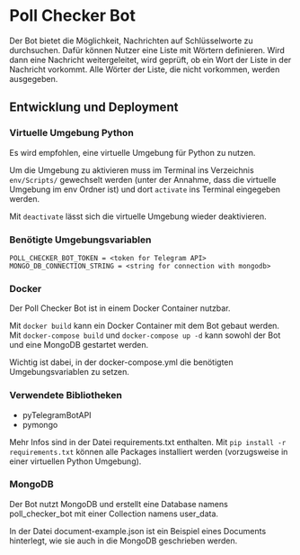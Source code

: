 # Poll Checker Bot

Der Bot bietet die Möglichkeit, Nachrichten auf Schlüsselworte zu durchsuchen. Dafür können Nutzer eine Liste mit Wörtern definieren. Wird dann eine Nachricht weitergeleitet, wird geprüft, ob ein Wort der Liste in der Nachricht vorkommt. Alle Wörter der Liste, die nicht vorkommen, werden ausgegeben.

## Entwicklung und Deployment

### Virtuelle Umgebung Python

Es wird empfohlen, eine virtuelle Umgebung für Python zu nutzen. 

Um die Umgebung zu aktivieren muss im Terminal ins Verzeichnis `env/Scripts/` gewechselt werden (unter der Annahme, dass die virtuelle Umgebung im env Ordner ist) und dort `activate` ins Terminal eingegeben werden.

Mit `deactivate` lässt sich die virtuelle Umgebung wieder deaktivieren.

### Benötigte Umgebungsvariablen

    POLL_CHECKER_BOT_TOKEN = <token for Telegram API>
    MONGO_DB_CONNECTION_STRING = <string for connection with mongodb>

### Docker

Der Poll Checker Bot ist in einem Docker Container nutzbar.

Mit `docker build` kann ein Docker Container mit dem Bot gebaut werden. Mit `docker-compose build` und `docker-compose up -d` kann sowohl der Bot und eine MongoDB gestartet werden.

Wichtig ist dabei, in der docker-compose.yml die benötigten Umgebungsvariablen zu setzen.

### Verwendete Bibliotheken

- pyTelegramBotAPI
- pymongo

Mehr Infos sind in der Datei requirements.txt enthalten. Mit `pip install -r requirements.txt` können alle Packages installiert werden (vorzugsweise in einer virtuellen Python Umgebung).

### MongoDB

Der Bot nutzt MongoDB und erstellt eine Database namens poll_checker_bot mit einer Collection namens user_data.

In der Datei document-example.json ist ein Beispiel eines Documents hinterlegt, wie sie auch in die MongoDB geschrieben werden.
